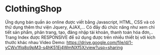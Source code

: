 # ClothingShop
Ứng dụng bán quần áo online được viết bằng Javascript, HTML, CSS và có thử dụng thêm thư viện Jquery, AJAX,...
Có đầy đủ chức năng như xem chi tiết sản phẩm, phân trang, tạo, đăng nhập tài khoản, thanh toán hóa đơn,..
Trang Index được RESPONSIVE để sử dụng được trên nhiều thiết bị với kích thước khác nhau
Video Demo: https://drive.google.com/file/d/1-yCWx1fIq8o9pM3-s4hK51Ej4WmNXf5X/view?usp=sharing
